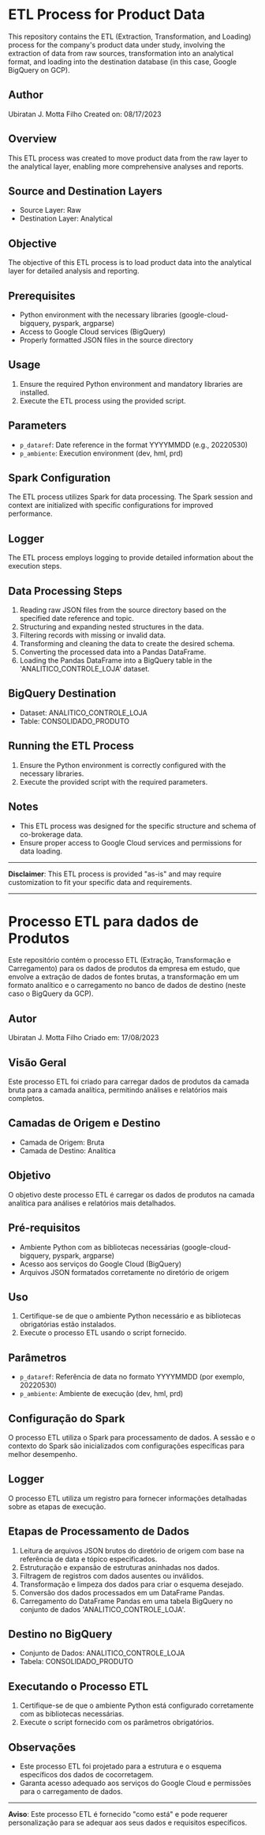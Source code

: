 # ETL Process for Product Data

This repository contains the ETL (Extraction, Transformation, and Loading) process for the company's product data under study, involving the extraction of data from raw sources, transformation into an analytical format, and loading into the destination database (in this case, Google BigQuery on GCP).

## Author
Ubiratan J. Motta Filho
Created on: 08/17/2023

## Overview
This ETL process was created to move product data from the raw layer to the analytical layer, enabling more comprehensive analyses and reports.

## Source and Destination Layers
- Source Layer: Raw
- Destination Layer: Analytical

## Objective
The objective of this ETL process is to load product data into the analytical layer for detailed analysis and reporting.

## Prerequisites
- Python environment with the necessary libraries (google-cloud-bigquery, pyspark, argparse)
- Access to Google Cloud services (BigQuery)
- Properly formatted JSON files in the source directory

## Usage
1. Ensure the required Python environment and mandatory libraries are installed.
2. Execute the ETL process using the provided script.

## Parameters
- `p_dataref`: Date reference in the format YYYYMMDD (e.g., 20220530)
- `p_ambiente`: Execution environment (dev, hml, prd)

## Spark Configuration
The ETL process utilizes Spark for data processing. The Spark session and context are initialized with specific configurations for improved performance.

## Logger
The ETL process employs logging to provide detailed information about the execution steps.

## Data Processing Steps
1. Reading raw JSON files from the source directory based on the specified date reference and topic.
2. Structuring and expanding nested structures in the data.
3. Filtering records with missing or invalid data.
4. Transforming and cleaning the data to create the desired schema.
5. Converting the processed data into a Pandas DataFrame.
6. Loading the Pandas DataFrame into a BigQuery table in the 'ANALITICO_CONTROLE_LOJA' dataset.

## BigQuery Destination
- Dataset: ANALITICO_CONTROLE_LOJA
- Table: CONSOLIDADO_PRODUTO

## Running the ETL Process
1. Ensure the Python environment is correctly configured with the necessary libraries.
2. Execute the provided script with the required parameters.

## Notes
- This ETL process was designed for the specific structure and schema of co-brokerage data.
- Ensure proper access to Google Cloud services and permissions for data loading.

---
**Disclaimer**: This ETL process is provided "as-is" and may require customization to fit your specific data and requirements.

------------------------------------------------------------------------------------------------
# Processo ETL para dados de Produtos

Este repositório contém o processo ETL (Extração, Transformação e Carregamento) para os dados de produtos da empresa em estudo, que envolve a extração de dados de fontes brutas, a transformação em um formato analítico e o carregamento no banco de dados de destino (neste caso o BigQuery da GCP).


## Autor
Ubiratan J. Motta Filho
Criado em: 17/08/2023


## Visão Geral  
Este processo ETL foi criado para carregar dados de produtos da camada bruta para a camada analítica, permitindo análises e relatórios mais completos.  
  
## Camadas de Origem e Destino  
- Camada de Origem: Bruta  
- Camada de Destino: Analítica  
  
## Objetivo  
O objetivo deste processo ETL é carregar os dados de produtos na camada analítica para análises e relatórios mais detalhados.  
  
  
## Pré-requisitos  
- Ambiente Python com as bibliotecas necessárias (google-cloud-bigquery, pyspark, argparse)  
- Acesso aos serviços do Google Cloud (BigQuery)  
- Arquivos JSON formatados corretamente no diretório de origem  
  
## Uso  
1. Certifique-se de que o ambiente Python necessário e as bibliotecas obrigatórias estão instalados.  
2. Execute o processo ETL usando o script fornecido.  
  
## Parâmetros  
- `p_dataref`: Referência de data no formato YYYYMMDD (por exemplo, 20220530)  
- `p_ambiente`: Ambiente de execução (dev, hml, prd)  
  
## Configuração do Spark  
O processo ETL utiliza o Spark para processamento de dados. A sessão e o contexto do Spark são inicializados com configurações específicas para melhor desempenho.  
  
## Logger  
O processo ETL utiliza um registro para fornecer informações detalhadas sobre as etapas de execução.  
  
## Etapas de Processamento de Dados  
1. Leitura de arquivos JSON brutos do diretório de origem com base na referência de data e tópico especificados.  
2. Estruturação e expansão de estruturas aninhadas nos dados.  
3. Filtragem de registros com dados ausentes ou inválidos.  
4. Transformação e limpeza dos dados para criar o esquema desejado.  
5. Conversão dos dados processados em um DataFrame Pandas.  
6. Carregamento do DataFrame Pandas em uma tabela BigQuery no conjunto de dados 'ANALITICO_CONTROLE_LOJA'.  
  
## Destino no BigQuery  
- Conjunto de Dados: ANALITICO_CONTROLE_LOJA
- Tabela: CONSOLIDADO_PRODUTO
  
## Executando o Processo ETL  
1. Certifique-se de que o ambiente Python está configurado corretamente com as bibliotecas necessárias.  
2. Execute o script fornecido com os parâmetros obrigatórios.  
  
## Observações  
- Este processo ETL foi projetado para a estrutura e o esquema específicos dos dados de cocorretagem.  
- Garanta acesso adequado aos serviços do Google Cloud e permissões para o carregamento de dados.  
  
---  
  
**Aviso**: Este processo ETL é fornecido "como está" e pode requerer personalização para se adequar aos seus dados e requisitos específicos.
